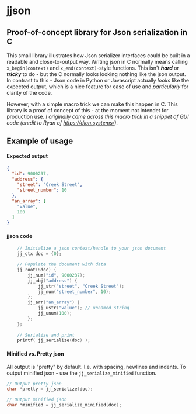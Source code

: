 # jjson
## Proof-of-concept library for Json serialization in C

This small library illustrates how Json serializer interfaces could be built in a readable and close-to-output way. Writing json in C normally means calling ```x_begin(context)``` and ```x_end(context)```-style functions. This isn't ***hard*** or ***tricky*** to do - but the C normally looks looking nothing like the json output. In contrast to this - Json code in Python or Javascript actually *looks* like the expected output, which is a nice feature for ease of use and *particularly* for clarity of the code.

However, with a simple macro trick we can make this happen in C. This library is a proof of concept of this - at the moment not intendet for production use. *I originally came across this macro trick in a snippet of GUI code (credit to Ryan of https://dion.systems/)*.

## Example of usage
#### Expected output
```json
{
  "id": 9000237,
  "address": {
    "street": "Creek Street",
    "street_number": 10
  },
  "an_array": [
    "value",
    100
  ]
}
```
#### jjson code
```c
    // Initialize a json context/handle to your json document
    jj_ctx doc = {0};

    // Populate the document with data
    jj_root(&doc) {
        jj_num("id", 9000237);
        jj_obj("address") {
            jj_str("street", "Creek Street");
            jj_num("street_number", 10);
        };
        jj_arr("an_array") {
            jj_ustr("value"); // unnamed string
            jj_unum(100);
        };
    };
    
    // Serialize and print
    printf( jj_serialize(doc) );
```

#### Minified vs. Pretty json
All output is "pretty" by default. I.e. with spacing, newlines and indents. To output minified json - use the ```jj_serialize_minified``` function.
```c
// Output pretty json
char *pretty = jj_serialize(doc);

// Output minified json
char *minified = jj_serialize_minified(doc);
```

